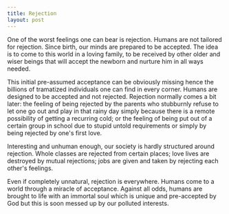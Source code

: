 ```yaml
---
title: Rejection
layout: post
---
```

One of the worst feelings one can bear is rejection. Humans are not 
tailored for rejection. Since birth, our minds are prepared to be 
accepted. The idea is to come to this world in a loving family, to be 
received by other older and wiser beings that will accept the newborn 
and nurture him in all ways needed.

This initial pre-assumed acceptance can be obviously missing 
hence the billions of tramatized individuals one can find in every 
corner. Humans are designed to be accepted and not rejected. Rejection 
normally comes a bit later: the feeling of being rejected by the parents 
who stubburnly refuse to let one go out and play in that rainy day 
simply because there is a remote possibility of getting a recurring 
cold; or the feeling of being put out of a certain group in school due 
to stupid untold requirements or simply by being rejected by one's first 
love.

Interesting and unhuman enough, our society is hardly structured around 
rejection. Whole classes are rejected from certain places; love lives 
are destroyed by mutual rejections; jobs are given and taken by 
rejecting each other's feelings. 

Even if completely unnatural, rejection is everywhere. Humans come to a 
world through a miracle of acceptance. Against all odds, humans are 
brought to life with an immortal soul which is unique and pre-accepted 
by God but this is soon messed up by our polluted interests.
